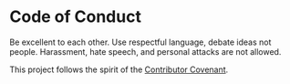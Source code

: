 # Code of Conduct

Be excellent to each other. Use respectful language, debate ideas not people.
Harassment, hate speech, and personal attacks are not allowed.

This project follows the spirit of the [Contributor Covenant](https://www.contributor-covenant.org/).
